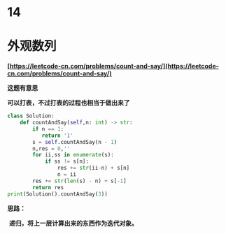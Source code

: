 # 14


# **外观数列**

**[https://leetcode-cn.com/problems/count-and-say/](https://leetcode-cn.com/problems/count-and-say/)**

**这题有意思**

**可以打表，不过打表的过程也相当于做出来了**

```python
class Solution:
    def countAndSay(self,n: int) -> str:
        if n == 1:
           return '1'
        s = self.countAndSay(n - 1)
        n,res = 0,''
        for ii,ss in enumerate(s):
            if ss != s[n]:
                res += str(ii-n) + s[n]
                n = ii
        res += str(len(s) - n) + s[-1]
        return res
print(Solution().countAndSay(3))
```

**思路：**

​	**递归，将上一层计算出来的东西作为迭代对象。**


